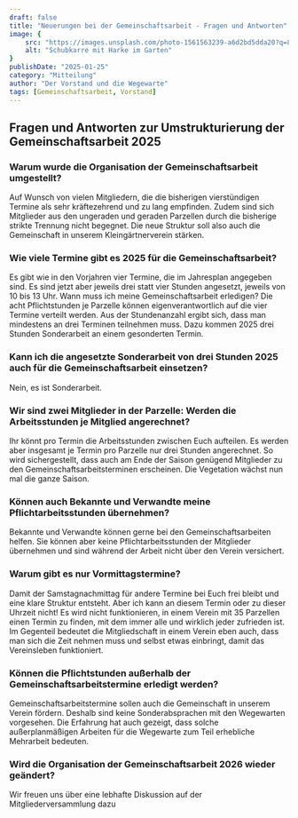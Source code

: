 ```yaml
---
draft: false
title: "Neuerungen bei der Gemeinschaftsarbeit - Fragen und Antworten"
image: {
    src: "https://images.unsplash.com/photo-1561563239-a6d2bd5dda20?q=80&w=2273&auto=format&fit=crop&ixlib=rb-4.0.3&ixid=M3wxMjA3fDB8MHxwaG90by1wYWdlfHx8fGVufDB8fHx8fA%3D%3D",
    alt: "Schubkarre mit Harke im Garten"
}
publishDate: "2025-01-25"
category: "Mitteilung"
author: "Der Vorstand und die Wegewarte"
tags: [Gemeinschaftsarbeit, Vorstand]
---
```


## Fragen und Antworten zur Umstrukturierung der Gemeinschaftsarbeit 2025

### Warum wurde die Organisation der Gemeinschaftsarbeit umgestellt?
Auf Wunsch von vielen Mitgliedern, die die bisherigen vierstündigen Termine als sehr
kräftezehrend und zu lang empfinden. Zudem sind sich Mitglieder aus den ungeraden und
geraden Parzellen durch die bisherige strikte Trennung nicht begegnet. Die neue Struktur soll
also auch die Gemeinschaft in unserem Kleingärtnerverein stärken.

### Wie viele Termine gibt es 2025 für die Gemeinschaftsarbeit?
Es gibt wie in den Vorjahren vier Termine, die im Jahresplan angegeben sind. Es sind jetzt
aber jeweils drei statt vier Stunden angesetzt, jeweils von 10 bis 13 Uhr.
Wann muss ich meine Gemeinschaftsarbeit erledigen?
Die acht Pflichtstunden je Parzelle können eigenverantwortlich auf die vier Termine verteilt
werden. Aus der Stundenanzahl ergibt sich, dass man mindestens an drei Terminen
teilnehmen muss. Dazu kommen 2025 drei Stunden Sonderarbeit an einem gesonderten
Termin.

### Kann ich die angesetzte Sonderarbeit von drei Stunden 2025 auch für die Gemeinschaftsarbeit einsetzen?
Nein, es ist Sonderarbeit.

### Wir sind zwei Mitglieder in der Parzelle: Werden die Arbeitsstunden je Mitglied angerechnet?

Ihr könnt pro Termin die Arbeitsstunden zwischen Euch aufteilen. Es werden aber insgesamt je
Termin pro Parzelle nur drei Stunden angerechnet.
So wird sichergestellt, dass auch am Ende der Saison genügend Mitglieder zu den
Gemeinschaftsarbeitsterminen erscheinen. Die Vegetation wächst nun mal die ganze Saison.

### Können auch Bekannte und Verwandte meine Pflichtarbeitsstunden übernehmen?
Bekannte und Verwandte können gerne bei den Gemeinschaftsarbeiten helfen. Sie können
aber keine Pflichtarbeitsstunden der Mitglieder übernehmen und sind während der Arbeit nicht
über den Verein versichert.

### Warum gibt es nur Vormittagstermine?
Damit der Samstagnachmittag für andere Termine bei Euch frei bleibt und eine klare Struktur
entsteht.
Aber ich kann an diesem Termin oder zu dieser Uhrzeit nicht!
Es wird nicht funktionieren, in einem Verein mit 35 Parzellen einen Termin zu finden, mit dem
immer alle und wirklich jeder zufrieden ist. Im Gegenteil bedeutet die Mitgliedschaft in einem
Verein eben auch, dass man sich die Zeit nehmen muss und selbst etwas einbringt, damit das
Vereinsleben funktioniert.

### Können die Pflichtstunden außerhalb der Gemeinschaftsarbeitstermine erledigt werden?
Gemeinschaftsarbeitstermine sollen auch die Gemeinschaft in unserem Verein fördern.
Deshalb sind keine Sonderabsprachen mit den Wegewarten vorgesehen. Die Erfahrung hat
auch gezeigt, dass solche außerplanmäßigen Arbeiten für die Wegewarte zum Teil erhebliche
Mehrarbeit bedeuten.

### Wird die Organisation der Gemeinschaftsarbeit 2026 wieder geändert?
Wir freuen uns über eine lebhafte Diskussion auf der Mitgliederversammlung dazu